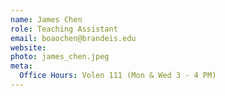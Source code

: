 ```yaml
---
name: James Chen
role: Teaching Assistant
email: boaochen@brandeis.edu
website: 
photo: james_chen.jpeg
meta:
  Office Hours: Volen 111 (Mon & Wed 3 - 4 PM)
---
```


